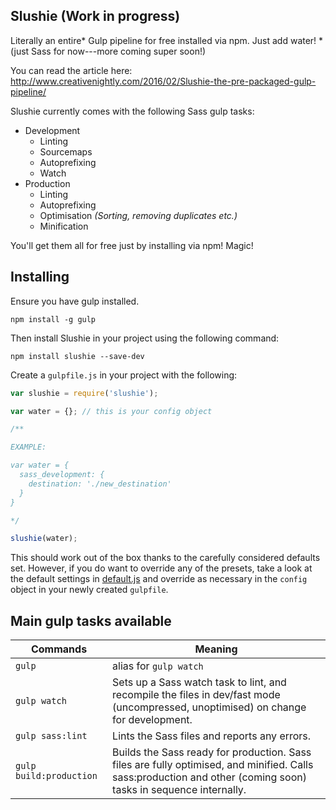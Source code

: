 Slushie (Work in progress)
---
Literally an entire* Gulp pipeline for free installed via npm. Just add water!
\*(just Sass for now---more coming super soon!)

You can read the article here: http://www.creativenightly.com/2016/02/Slushie-the-pre-packaged-gulp-pipeline/

Slushie currently comes with the following Sass gulp tasks:
- Development
  - Linting
  - Sourcemaps
  - Autoprefixing
  - Watch
- Production
  - Linting
  - Autoprefixing
  - Optimisation *(Sorting, removing duplicates etc.)*
  - Minification

You'll get them all for free just by installing via npm! Magic!

## Installing

Ensure you have gulp installed.

`npm install -g gulp`

Then install Slushie in your project using the following command:

`npm install slushie --save-dev`

Create a `gulpfile.js` in your project with the following:

```js
var slushie = require('slushie');

var water = {}; // this is your config object

/**

EXAMPLE:

var water = {
  sass_development: {
    destination: './new_destination'
  }
}

*/

slushie(water);
```

This should work out of the box thanks to the carefully considered defaults set. However, if you do want to override any of the presets, take a look at the default settings in  [default.js](https://github.com/KingScooty/slushie/blob/master/defaults.js) and override as necessary in the `config` object in your newly created `gulpfile`.


## Main gulp tasks available
Commands  | Meaning
------------- | -------------
`gulp`  | alias for `gulp watch`
`gulp watch` | Sets up a Sass watch task to lint, and recompile the files in dev/fast mode (uncompressed, unoptimised) on change for development.
`gulp sass:lint` | Lints the Sass files and reports any errors.
`gulp build:production`  | Builds the Sass ready for production. Sass files are fully optimised, and minified. Calls sass:production and other (coming soon) tasks in sequence internally.
